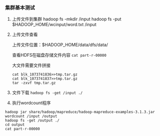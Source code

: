 ### 集群基本测试

1. 上传文件到集群
   hadoop fs -mkdir /input
   hadoop fs -put $HADOOP_HOME/wcinput/word.txt /input

2. 上传文件查看

   上传文件位置：$HADOOP_HOME/data/dfs/data/

   查看HDFS在磁盘存储文件内容
   `cat part-r-00000`

   大文件需要文件拼接

   ```shell
   cat blk_1073741836>>tmp.tar.gz
   cat blk_1073741837>>tmp.tar.gz
   tar -zxvf tmp.tar.gz
   ```

3. 文件下载
   `hadoop fs -get /input ./`
4. 执行wordcount程序

```
hadoop jar share/hadoop/mapreduce/hadoop-mapreduce-examples-3.1.3.jar wordcount /input /output
hadoop fs -get /output ./
cd output
cat part-r-00000
```


